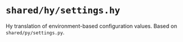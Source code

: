 # `shared/hy/settings.hy`

Hy translation of environment-based configuration values.
Based on `shared/py/settings.py`.

